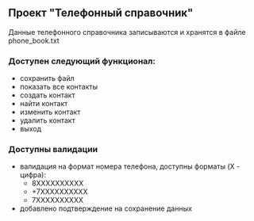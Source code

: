 ## Проект "Телефонный справочник"
Данные телефонного справочника записываются и хранятся в файле phone_book.txt

### Доступен следующий функционал:
 - сохранить файл
 - показать все контакты
 - создать контакт 
 - найти контакт 
 - изменить контакт 
 - удалить контакт 
 - выход

### Доступны валидации
 - валидация на формат номера телефона, доступны форматы (X - цифра):
   - 8XXXXXXXXXX 
   - +7XXXXXXXXXX 
   - 7XXXXXXXXXX 
 - добавлено подтверждение на сохранение данных
